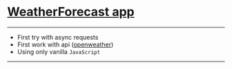 # **[WeatherForecast app][2]**
***
  - First try with async requests
  - First work with api ([openweather][1])
  - Using only vanilla `JavaScript`

 [1]:https://openweathermap.org/api
 [2]:https://code-welder.github.io/WeatherForecast-app/
***
